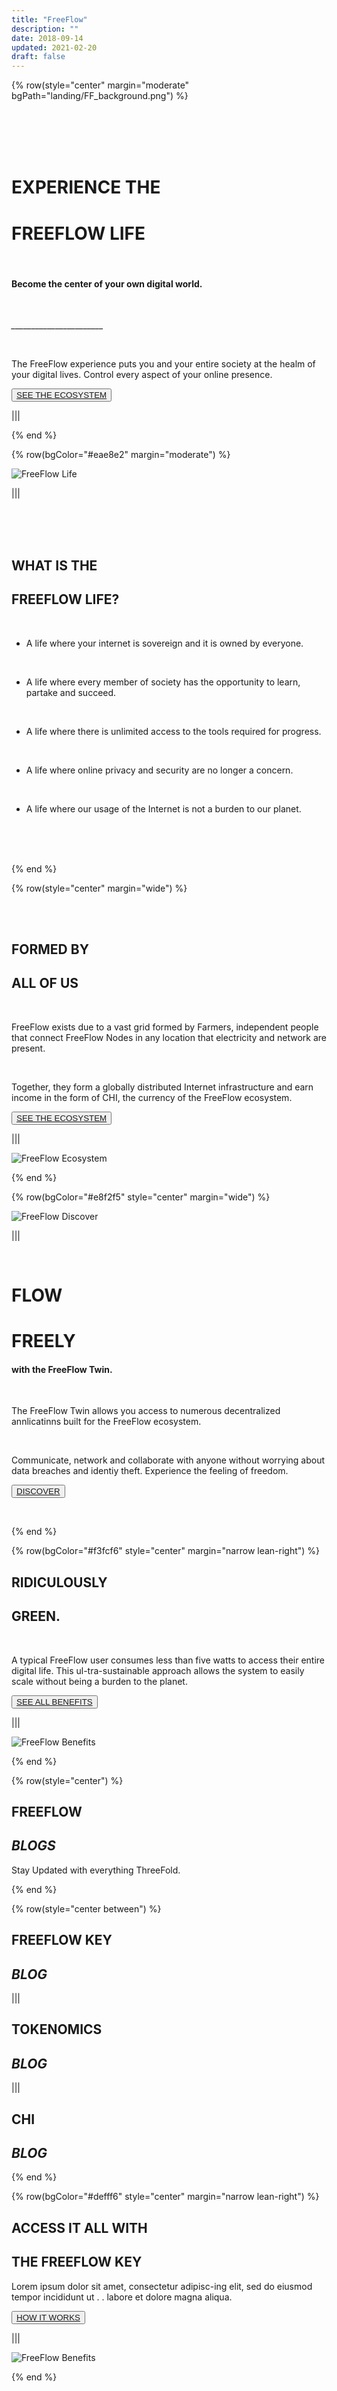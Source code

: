 ```yaml
---
title: "FreeFlow"
description: ""
date: 2018-09-14
updated: 2021-02-20
draft: false
---
```


<!-- section 1 (header) -->

{% row(style="center" margin="moderate" bgPath="landing/FF_background.png") %}

<br>
<br>
<br>
<br>

# EXPERIENCE THE

# **FREEFLOW LIFE**

<br>

#### **Become the center of your own digital world.**

<br>

*_______________________*

<br>

The FreeFlow experience puts you and your entire society at the healm of your digital lives. Control every aspect of your online presence.

<button>[SEE THE ECOSYSTEM]("/ecosystem")</button>

|||


{% end %}

<!-- section 2 (FF LIFE) -->

{% row(bgColor="#eae8e2" margin="moderate") %}


![FreeFlow Life](landing/FF_life.png)

|||

<br>
<br>
<br>

## WHAT IS THE
## **FREEFLOW LIFE?**

<br>

* A life where your internet is sovereign and it is owned by everyone.

<br>

* A life where every member of society has the opportunity to learn, partake and succeed. 

<br>

* A life where there is unlimited access to the tools required for progress. 

<br>

* A life where online privacy and security are no longer a concern. 

<br>

* A life where our usage of the Internet is not a burden to our planet. 


<br>
<br>
<br>

{% end %}

<!-- section 3 (ECOSYSTEM) -->

{% row(style="center" margin="wide") %}


<br>
<br>

## FORMED BY 

## **ALL OF US**

<br>

FreeFlow exists due to a vast grid formed by Farmers, independent people that connect FreeFlow Nodes in any location that electricity and network are present. 

<br>

Together, they form a globally distributed Internet infrastructure and earn income in the form of CHI, the currency of the FreeFlow ecosystem. 

<button>[SEE THE ECOSYSTEM]("/ecosystem")</button>

|||

![FreeFlow Ecosystem](landing/FF_ecosystem.png)

{% end %}

<!-- section 4 (DISCOVER) -->

{% row(bgColor="#e8f2f5" style="center" margin="wide") %}

![FreeFlow Discover](landing/FF_discover.png)

|||

<br>

# **FLOW**

# FREELY 

#### with the FreeFlow Twin.

<br>

The FreeFlow Twin allows you access to numerous decentralized annlicatinns built for the FreeFlow ecosystem. 

<br>

Communicate, network and collaborate with anyone without worrying about data breaches and identiy theft. Experience the feeling of freedom. 

<button>[DISCOVER]("/discover")</button>

<br>


{% end %}

<!-- section 5 (BENEFITS) -->

{% row(bgColor="#f3fcf6" style="center" margin="narrow lean-right") %}

## RIDICULOUSLY 

## **GREEN.**

<br>

A typical FreeFlow user consumes less than five watts to access their entire digital life. This ul-tra-sustainable approach allows the system to easily scale without being a burden to the planet. 

<button>[SEE ALL BENEFITS]("/benefits")</button>

|||

![FreeFlow Benefits](landing/FF_benefits.png)

{% end %}

<!-- section 6 (BLOGS) -->

{% row(style="center") %}

## FREEFLOW

## _BLOGS_

Stay Updated with everything ThreeFold.

{% end %}

{% row(style="center between") %}

## FREEFLOW KEY
## _BLOG_

|||

## TOKENOMICS
## _BLOG_

|||

## CHI
## _BLOG_

{% end %}

<!-- section 6 (HOW IT WORKS) -->

{% row(bgColor="#defff6" style="center" margin="narrow lean-right") %}

## ACCESS IT ALL WITH 
## **THE FREEFLOW KEY**

Lorem ipsum dolor sit amet, consectetur adipisc-ing elit, sed do eiusmod tempor incididunt ut . . labore et dolore magna aliqua. 

<button>[HOW IT WORKS]("/howitworks")</button>

|||

![FreeFlow Benefits](landing/FF_benefits.png)

{% end %}
